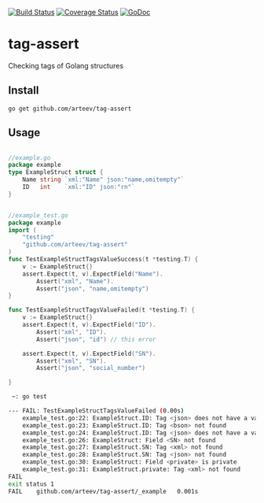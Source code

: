 
[![Build Status](https://travis-ci.org/arteev/tag-assert.svg?branch=master)](https://travis-ci.org/arteev/tag-assert)
[![Coverage Status](https://coveralls.io/repos/arteev/tag-assert/badge.svg?branch=master&service=github)](https://coveralls.io/github/arteev/tag-assert?branch=master)
[![GoDoc](https://godoc.org/github.com/arteev/tag-assert?status.png)](https://godoc.org/github.com/arteev/tag-assert)


# tag-assert

Checking tags of Golang structures

## Install

``` 
go get github.com/arteev/tag-assert
```

## Usage

```go

//example.go
package example
type ExampleStruct struct {
	Name string `xml:"Name" json:"name,omitempty"`
	ID   int    `xml:"ID" json:"rn"`
}


//example_test.go
package example
import (
	"testing"
	"github.com/arteev/tag-assert"
)
func TestExampleStructTagsValueSuccess(t *testing.T) {
	v := ExampleStruct{}
	assert.Expect(t, v).ExpectField("Name").
		Assert("xml", "Name").
		Assert("json", "name,omitempty")
}

func TestExampleStructTagsValueFailed(t *testing.T) {
	v := ExampleStruct{}
	assert.Expect(t, v).ExpectField("ID").
		Assert("xml", "ID").
		Assert("json", "id") // this error

	assert.Expect(t, v).ExpectField("SN").
		Assert("xml", "SN").
		Assert("json", "social_number")

}

```

```bash
 ~: go test

--- FAIL: TestExampleStructTagsValueFailed (0.00s)
	example_test.go:22: ExampleStruct.ID: Tag <json> does not have a value of <id>,but actual <rn>
	example_test.go:23: ExampleStruct.ID: Tag <bson> not found
	example_test.go:24: ExampleStruct.ID: Tag <json> does not have a value of <id>,but actual <rn>
	example_test.go:26: ExampleStruct: Field <SN> not found
	example_test.go:27: ExampleStruct.SN: Tag <xml> not found
	example_test.go:28: ExampleStruct.SN: Tag <json> not found
	example_test.go:30: ExampleStruct: Field <private> is private
	example_test.go:31: ExampleStruct.private: Tag <xml> not found
FAIL
exit status 1
FAIL	github.com/arteev/tag-assert/_example	0.001s

```